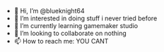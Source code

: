 - 👋 Hi, I’m @blueknight64
- 👀 I’m interested in doing stuff i never tried before
- 🌱 I’m currently learning gamemaker studio
- 💞️ I’m looking to collaborate on nothing
- 📫 How to reach me: YOU CANT

<!---
blueknight64/blueknight64 is a ✨ special ✨ repository because its `README.md` (this file) appears on your GitHub profile.
You can click the Preview link to take a look at your changes.
--->

